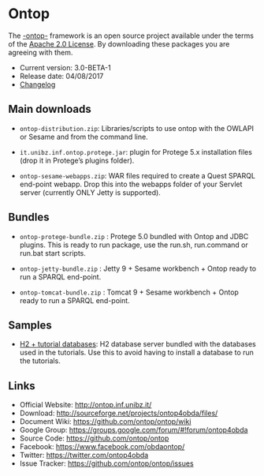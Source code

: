 # Ontop  

The [-ontop-](http://ontop.inf.ubibz.it) framework is an open source project available under the terms of the 
[Apache 2.0 License](http://www.apache.org/licenses/LICENSE-2.0.txt). 
By downloading these packages you are agreeing with them.

* Current version: 3.0-BETA-1
* Release date: 04/08/2017
* [Changelog](https://github.com/ontop/ontop/wiki/OntopReleases)


## Main downloads

- `ontop-distribution.zip`: Libraries/scripts to use ontop with the OWLAPI or Sesame and from the command line.

- `it.unibz.inf.ontop.protege.jar`: plugin for Protege 5.x installation files (drop it in Protege’s plugins folder).

- `ontop-sesame-webapps.zip`: WAR files required to create a Quest SPARQL end-point webapp. Drop this into the webapps folder of your Servlet server (currently ONLY Jetty is supported).

## Bundles

- `ontop-protege-bundle.zip` : Protege 5.0 bundled with Ontop and JDBC plugins. This is ready to run package, use the run.sh, run.command or run.bat start scripts.

- `ontop-jetty-bundle.zip` : Jetty 9 + Sesame workbench + Ontop ready to run a SPARQL end-point.

- `ontop-tomcat-bundle.zip` : Tomcat 9 + Sesame workbench + Ontop ready to run a SPARQL end-point.

## Samples

- [H2 + tutorial databases](http://sourceforge.net/projects/ontop4obda/files/sample-data/): H2 database server bundled with the databases used in the tutorials. Use this to avoid having to install a database to run the tutorials.

## Links


- Official Website: http://ontop.inf.unibz.it/
- Download: http://sourceforge.net/projects/ontop4obda/files/
- Document Wiki: https://github.com/ontop/ontop/wiki
- Google Group: https://groups.google.com/forum/#!forum/ontop4obda
- Source Code: https://github.com/ontop/ontop
- Facebook: https://www.facebook.com/obdaontop/
- Twitter: https://twitter.com/ontop4obda
- Issue Tracker: https://github.com/ontop/ontop/issues
